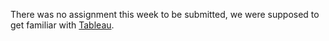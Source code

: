 There was no assignment this week to be submitted, we were supposed to get
familiar with [Tableau](https://www.tableau.com/).
